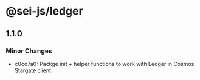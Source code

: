 # @sei-js/ledger

## 1.1.0

### Minor Changes

- c0cd7a0: Packge init + helper functions to work with Ledger in Cosmos Stargate client
